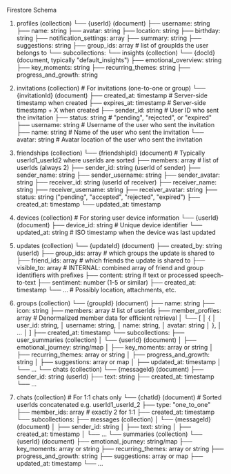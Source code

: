 Firestore Schema
1) profiles (collection)
   └── {userId} (document)
       ├── username: string
       ├── name: string
       ├── avatar: string
       ├── location: string
       ├── birthday: string
       ├── notification_settings: array<string>
       ├── summary: string
       ├── suggestions: string
       ├── group_ids: array<string>  # list of groupIds the user belongs to
       └── subcollections:
           └── insights (collection)
                └── {docId} (document, typically "default_insights")
                    ├── emotional_overview: string
                    ├── key_moments: string
                    ├── recurring_themes: string
                    ├── progress_and_growth: string

2) invitations (collection)  # For invitations (one-to-one or group)
   └── {invitationId} (document)
       ├── created_at: timestamp     # Server-side timestamp when created
       ├── expires_at: timestamp     # Server-side timestamp + X when created
       ├── sender_id: string         # User ID who sent the invitation
       ├── status: string            # "pending", "rejected", or "expired"
       ├── username: string          # Username of the user who sent the invitation
       ├── name: string              # Name of the user who sent the invitation
       └── avatar: string            # Avatar location of the user who sent the invitation

3) friendships (collection)
   └── {friendshipId} (document) # Typically userId1_userId2 where userIds are sorted
       ├── members: array<string>    # list of userIds (always 2)
       ├── sender_id: string (userId of sender)
       ├── sender_name: string
       ├── sender_username: string
       ├── sender_avatar: string
       ├── receiver_id: string (userId of receiver)
       ├── receiver_name: string
       ├── receiver_username: string
       ├── receiver_avatar: string
       ├── status: string ("pending", "accepted", "rejected", "expired")
       ├── created_at: timestamp
       └── updated_at: timestamp

4) devices (collection)  # For storing user device information
   └── {userId} (document)
       ├── device_id: string         # Unique device identifier
       └── updated_at: string        # ISO timestamp when the device was last updated

5) updates (collection)
   └── {updateId} (document)
       ├── created_by: string (userId)
       ├── group_ids: array<string>  # which groups the update is shared to
       ├── friend_ids: array<string> # which friends the update is shared to
       ├── visible_to: array<string> # INTERNAL: combined array of friend and group identifiers with prefixes
       ├── content: string           # text or processed speech-to-text
       ├── sentiment: number (1-5 or similar)
       ├── created_at: timestamp
       └── ...
       # Possibly location, attachments, etc.

6) groups (collection)
   └── {groupId} (document)
       ├── name: string
       ├── icon: string
       ├── members: array<string>    # list of userIds
       ├── member_profiles: array<object>  # Denormalized member data for efficient retrieval
       │    └── [
       │         {
       │           user_id: string,
       │           username: string,
       │           name: string,
       │           avatar: string
       │         },
       │         ...
       │        ]
       ├── created_at: timestamp
       └── subcollections:
           ├── user_summaries (collection)
           │    └── {userId} (document)
           │         ├── emotional_journey: string/map
           │         ├── key_moments: array or string
           │         ├── recurring_themes: array or string
           │         ├── progress_and_growth: string
           │         ├── suggestions: array<string> or map
           │         ├── updated_at: timestamp
           │         └── ...
           └── chats (collection)
                └── {messageId} (document)
                     ├── sender_id: string (userId)
                     ├── text: string
                     ├── created_at: timestamp
                     └── ...

7) chats (collection)   # For 1:1 chats only
   └── {chatId} (document)   # Sorted userIds concatenated e.g. userId1_userId_2
       ├── type: "one_to_one"
       ├── member_ids: array<string>  # exactly 2 for 1:1
       ├── created_at: timestamp
       └── subcollections:
            ├── messages (collection)
            │    └── {messageId} (document)
            │        ├── sender_id: string
            │        ├── text: string
            │        ├── created_at: timestamp
            │        └── ...
            └── summaries (collection)
                 └── {userId} (document)
                      ├── emotional_journey: string/map
                      ├── key_moments: array or string
                      ├── recurring_themes: array or string
                      ├── progress_and_growth: string
                      ├── suggestions: array<string> or map
                      ├── updated_at: timestamp
                      └── ...
